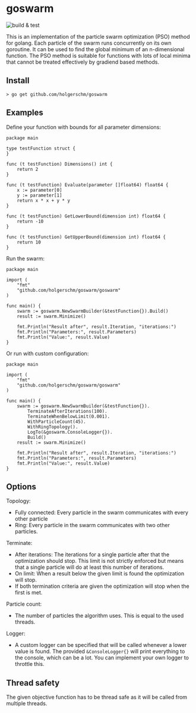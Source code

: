 # goswarm

![build & test](https://github.com/holgerschm/goswarm/actions/workflows/go.yml/badge.svg)

This is an implementation of the particle swarm optimization (PSO) method for golang. Each particle of the swarm runs concurrently on its own goroutine.
It can be used to find the global minimum of an n-dimensional function.
The PSO method is suitable for functions with lots of local minima that cannot be treated effectively by gradiend based methods.

## Install
`> go get github.com/holgerschm/goswarm`

## Examples

Define your function with bounds for all parameter dimensions:
```golang
package main

type testFunction struct {
}

func (t testFunction) Dimensions() int {
    return 2
}

func (t testFunction) Evaluate(parameter []float64) float64 {
    x := parameter[0]
    y := parameter[1]
    return x * x + y * y
}

func (t testFunction) GetLowerBound(dimension int) float64 {
    return -10
}

func (t testFunction) GetUpperBound(dimension int) float64 {
    return 10
}
```
Run the swarm:
```golang
package main

import (
	"fmt"
	"github.com/holgerschm/goswarm/goswarm"
)

func main() {
	swarm := goswarm.NewSwarmBuilder(&testFunction{}).Build()
	result := swarm.Minimize()

	fmt.Println("Result after", result.Iteration, "iterations:")
	fmt.Println("Parameters:", result.Parameters)
	fmt.Println("Value:", result.Value)
}
```

Or run with custom configuration:
```golang
package main

import (
	"fmt"
	"github.com/holgerschm/goswarm/goswarm"
)

func main() {
	swarm := goswarm.NewSwarmBuilder(&testFunction{}).
		TerminateAfterIterations(100).
		TerminateWhenBelowLimit(0.001).
		WithParticleCount(45).
		WithRingTopology().
		LogTo(&goswarm.ConsoleLogger{}).
		Build()
	result := swarm.Minimize()

	fmt.Println("Result after", result.Iteration, "iterations:")
	fmt.Println("Parameters:", result.Parameters)
	fmt.Println("Value:", result.Value)
}
```
## Options

Topology:

- Fully connected: Every particle in the swarm communicates with every other particle
- Ring: Every particle in the swarm communicates with two other particles.

Terminate:
- After iterations: The iterations for a single particle after that the optimization should stop. This limit is not strictly enforced but means that a single particle will do at least this number of iterations.
- On limit: When a result below the given limit is found the optimization will stop.
- If both termination criteria are given the optimization will stop when the first is met.

Particle count:
- The number of particles the algorithm uses. This is equal to the used threads.

Logger:
- A custom logger can be specified that will be called whenever a lower value is found. The provided `&ConsoleLogger{}` will print everything to the console, which can be a lot. You can implement your own logger to throttle this.

## Thread safety

The given objective function has to be thread safe as it will be called from multiple threads.




